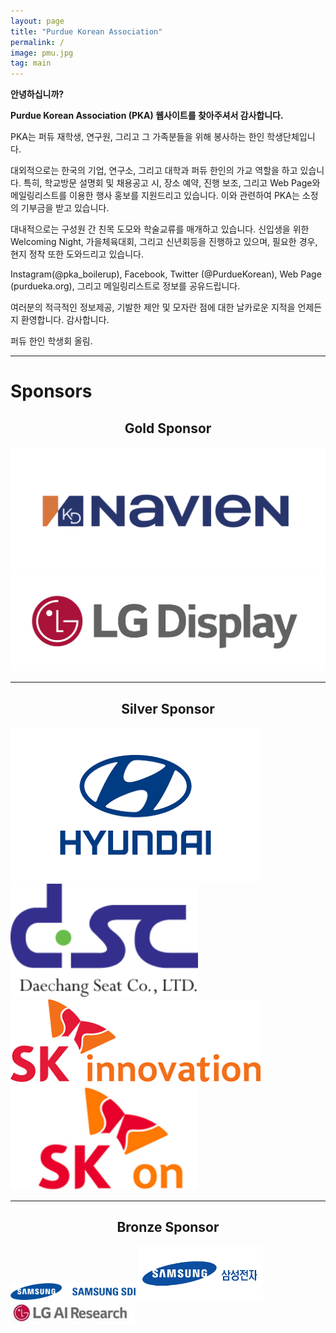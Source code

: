 ```yaml
---
layout: page
title: "Purdue Korean Association"
permalink: /
image: pmu.jpg
tag: main
---
```


**안녕하십니까?**

**Purdue Korean Association (PKA) 웹사이트를 찾아주셔서 감사합니다.**


PKA는 퍼듀 재학생, 연구원, 그리고 그 가족분들을 위해 봉사하는 한인 학생단체입니다.

대외적으로는 한국의 기업, 연구소, 그리고 대학과 퍼듀 한인의 가교 역할을 하고 있습니다.
특히, 학교방문 설명회 및 채용공고 시, 장소 예약, 진행 보조, 그리고 Web Page와 메일링리스트를 이용한 행사 홍보를 지원드리고 있습니다.
이와 관련하여 PKA는 소정의 기부금을 받고 있습니다.

대내적으로는 구성원 간 친목 도모와 학술교류를 매개하고 있습니다. 신입생을 위한 Welcoming Night, 가을체육대회, 그리고 신년회등을 진행하고 있으며, 필요한 경우, 현지 정착 또한 도와드리고 있습니다.

Instagram(@pka_boilerup), Facebook, Twitter (@PurdueKorean), Web Page (purdueka.org), 그리고 메일링리스트로 정보를 공유드립니다.

여러분의 적극적인 정보제공, 기발한 제안 및 모자란 점에 대한 날카로운 지적을 언제든지 환영합니다. 감사합니다.

퍼듀 한인 학생회 올림.

***

# Sponsors

<center> <h2>Gold Sponsor</h2> </center>

![경동나비엔](/images/경동나비엔.png)
![LG디스플레이](/images/LG디스플레이.jpg)

---

<center> <h2>Silver Sponsor</h2> </center>

<!-- ![현대자동차](/images/현대자동차.png) -->
<!-- ![DSC](/images/DSC.png) -->
<!-- ![SK이노베이션](/images/SK이노베이션.png) -->
<!-- ![SKon](/images/SKon.png) -->

<img src="/images/현대자동차.png" alt="현대자동차" width="400"/>
<img src="/images/DSC.png" alt="DSC" width="300"/>
<img src="/images/SK이노베이션.png" alt="SK이노베이션" width="400"/>
<img src="/images/SKon.png" alt="SKon" width="300"/>

---

<center> <h2>Bronze Sponsor</h2> </center>

<!-- ![Kimchi](/images/Kimchi.png) -->
<img src="/images/삼성SDI.png" alt="삼성SDI" width="200"/>
<!-- ![레드망고](/images/레드망고.png) -->
<img src="/images/삼성전자.png" alt="삼성전자" width="200"/>
<img src="/images/LGAI리서치.jpg" alt="LGAI리서치" width="200"/>
<!-- ![삼성전자](/images/삼성전자.png)
![LGAI리서치](/images/LGAI리서치.jpg) -->